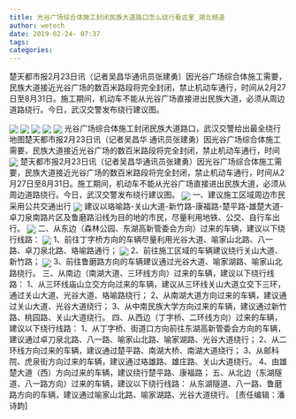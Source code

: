 ```yaml
---
title: 光谷广场综合体施工封闭民族大道路口怎么绕行看这里_湖北频道
author: wetech
date: 2019-02-24- 07:37
tags: 
categories: 
---
```

楚天都市报2月23日讯（记者吴昌华通讯员张建勇）因光谷广场综合体施工需要，民族大道接近光谷广场的数百米路段将完全封闭，禁止机动车通行，时间从2月27日至8月31日。施工期间，机动车不能从光谷广场直接进出民族大道，必须从周边道路绕行。今日，武汉交警发布绕行建议图。
<!-- more -->
                
<img align="center" border="0" src="http://p1.ifengimg.com/a/2019_09/a4358579ef6096f_size37_w640_h484.jpg" />
                
<img align="center" border="0" src="http://p0.ifengimg.com/a/2019_09/1bcc6813db6db9c_size41_w640_h402.jpg" />
            
<img align="center" border="0" src="http://p1.ifengimg.com/a/2019_09/7fecae2fbdf6584_size36_w640_h442.jpg" />
<img align="center" border="0" src="http://p2.ifengimg.com/a/2019_09/03ba03950d78a08_size44_w640_h606.jpg" />
<img align="center" border="0" src="http://p1.ifengimg.com/a/2019_09/d7a13837aeca1a2_size71_w620_h800.jpg" />
光谷广场综合体施工封闭民族大道路口，武汉交警给出最全绕行地图楚天都市报2月23日讯（记者吴昌华 通讯员张建勇）因光谷广场综合体施工需要，民族大道接近光谷广场的数百米路段将完全封闭，禁止机动车通行，时间
<img align="center" border="0" src="http://p3.ifengimg.com/a/2019_09/47cd6a8496bf36e_size65_w640_h753.jpg" />
楚天都市报2月23日讯（记者吴昌华通讯员张建勇）因光谷广场综合体施工需要，民族大道接近光谷广场的数百米路段将完全封闭，禁止机动车通行，时间从2月27日至8月31日。施工期间，机动车不能从光谷广场直接进出民族大道，必须从周边道路绕行。今日，武汉交警发布绕行建议图。
<img align="center" border="0" src="http://p1.ifengimg.com/a/2019_09/997b342f5277c51_size41_w640_h402.jpg" />
一、建议施工区域周边市民采用公共交通出行
<img align="center" border="0" src="http://p2.ifengimg.com/a/2019_09/159e24597f909f4_size43_w640_h415.jpg" />
建议以珞喻路-关山大道-新竹路-康福路-楚平路-雄楚大道-卓刀泉南路片区及鲁磨路沿线为目的地的市民，尽量利用地铁、公交、自行车出行。
<img align="center" border="0" src="http://p3.ifengimg.com/a/2019_09/36745d495e8a1a6_size69_w640_h575.jpg" />
二、从东边（森林公园、东湖高新管委会方向）过来的车辆，建议以下绕行线路：
<img align="center" border="0" src="http://p3.ifengimg.com/a/2019_09/c9262cf47244f21_size46_w640_h454.jpg" />
1、前往丁字桥方向的车辆尽量利用光谷大道、喻家山北路、八一路、卓刀泉北路、珞喻路通行；
<img align="center" border="0" src="http://p0.ifengimg.com/a/2019_09/978d9ff38e90783_size53_w640_h733.jpg" />
2、前往施工区域的车辆建议绕行关山大道、新竹路；
<img align="center" border="0" src="http://p2.ifengimg.com/a/2016/0810/204c433878d5cf9size1_w16_h16.png" />
3、前往鲁磨路方向的车辆建议通过光谷大道、喻家湖路、喻家山北路绕行。
三、从南边（南湖大道、三环线方向）过来的车辆，建议以下绕行线路：
1、从三环线庙山立交方向过来的车辆，建议从三环线关山大道立交下三环，通过关山大道、光谷大道、珞喻路绕行；
2、从南湖大道方向过来的车辆，建议通过关山大道、光谷大道绕行；
3、从中南民族大学方向过来的车辆，建议通过新竹路、桃园路、关山大道绕行。
四、从西边（丁字桥、二环线方向）过来的车辆，建议以下绕行线路：
1、从丁字桥、街道口方向前往东湖高新管委会方向的车辆，建议通过卓刀泉北路、八一路、喻家山北路、喻家湖路、光谷大道绕行；
2、从二环线方向过来的车辆，建议通过楚平路、南湖大桥、南湖大道绕行；
3、从邮科院、虎泉街方向过来的车辆，建议通过珞雄路、雄庄路、关山大道绕行。
4、由雄楚大道（西）方向过来的车辆，建议绕行楚平路、康福路；
五、从北边（东湖隧道、八一路方向）过来的车辆，建议以下绕行线路：
从东湖隧道、八一路、鲁磨路方向的车辆，建议通过喻家山北路、喻家湖路、光谷大道绕行。
[责任编辑：潘诗韵]
            
